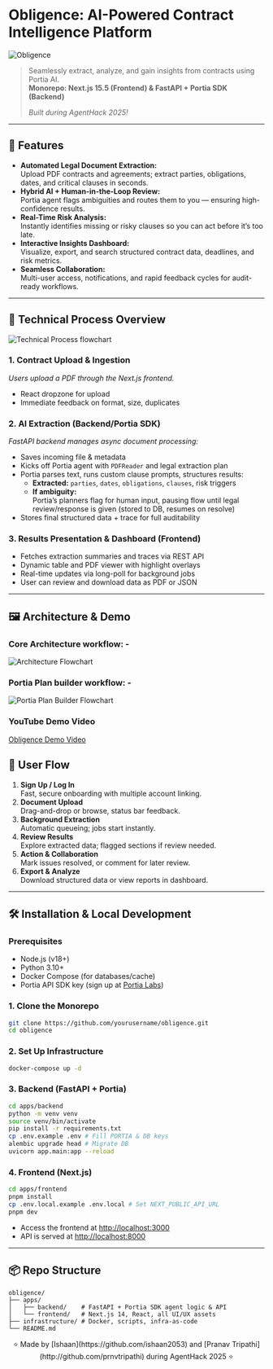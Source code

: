 # Obligence: AI-Powered Contract Intelligence Platform
![Obligence](apps/frontend/public/landing.png)
> Seamlessly extract, analyze, and gain insights from contracts using Portia AI.  
> **Monorepo: Next.js 15.5 (Frontend) & FastAPI + Portia SDK (Backend)**  
>  
> _Built during AgentHack 2025!_

---

## 🚀 Features

- **Automated Legal Document Extraction:**  
  Upload PDF contracts and agreements; extract parties, obligations, dates, and critical clauses in seconds.
- **Hybrid AI + Human-in-the-Loop Review:**  
  Portia agent flags ambiguities and routes them to you — ensuring high-confidence results.
- **Real-Time Risk Analysis:**  
  Instantly identifies missing or risky clauses so you can act before it’s too late.
- **Interactive Insights Dashboard:**  
  Visualize, export, and search structured contract data, deadlines, and risk metrics.
- **Seamless Collaboration:**  
  Multi-user access, notifications, and rapid feedback cycles for audit-ready workflows.

---

## 🧠 Technical Process Overview

![Technical Process flowchart](apps/frontend/public/idea.png)

### 1. Contract Upload & Ingestion

*Users upload a PDF through the Next.js frontend.*
- React dropzone for upload
- Immediate feedback on format, size, duplicates

### 2. AI Extraction (Backend/Portia SDK)

*FastAPI backend manages async document processing:*
- Saves incoming file & metadata
- Kicks off Portia agent with `PDFReader` and legal extraction plan
- Portia parses text, runs custom clause prompts, structures results:
  - **Extracted:** `parties`, `dates`, `obligations`, `clauses`, risk triggers
  - **If ambiguity:**  
    Portia’s planners flag for human input, pausing flow until legal review/response is given (stored to DB, resumes on resolve)
- Stores final structured data + trace for full auditability

### 3. Results Presentation & Dashboard (Frontend)

- Fetches extraction summaries and traces via REST API
- Dynamic table and PDF viewer with highlight overlays
- Real-time updates via long-poll for background jobs
- User can review and download data as PDF or JSON

---

## 🖼️ Architecture & Demo

### Core Architecture workflow: -
![Architecture Flowchart](apps/frontend/public/Flowchart.png)

### Portia Plan builder workflow: -
![Portia Plan Builder Flowchart](apps/frontend/public/portia.png)

### YouTube Demo Video
[Obligence Demo Video](https://youtu.be/j9vwxsSxA6Y)

## 🌟 User Flow

1. **Sign Up / Log In**  
   Fast, secure onboarding with multiple account linking.
2. **Document Upload**  
   Drag-and-drop or browse, status bar feedback.
3. **Background Extraction**  
   Automatic queueing; jobs start instantly.
4. **Review Results**  
   Explore extracted data; flagged sections if review needed.
5. **Action & Collaboration**  
   Mark issues resolved, or comment for later review.
6. **Export & Analyze**  
   Download structured data or view reports in dashboard.

---

## 🛠️ Installation & Local Development

### Prerequisites

- Node.js (v18+)
- Python 3.10+
- Docker Compose (for databases/cache)
- Portia API SDK key (sign up at [Portia Labs](https://portialabs.ai))

### 1. Clone the Monorepo

```bash
git clone https://github.com/yourusername/obligence.git
cd obligence
```

### 2. Set Up Infrastructure

```bash
docker-compose up -d
```

### 3. Backend (FastAPI + Portia)

```bash
cd apps/backend
python -m venv venv
source venv/bin/activate
pip install -r requirements.txt
cp .env.example .env # Fill PORTIA & DB keys
alembic upgrade head # Migrate DB
uvicorn app.main:app --reload
```

### 4. Frontend (Next.js)

```bash
cd apps/frontend
pnpm install
cp .env.local.example .env.local # Set NEXT_PUBLIC_API_URL
pnpm dev
```

- Access the frontend at [http://localhost:3000](http://localhost:3000)
- API is served at [http://localhost:8000](http://localhost:8000)

---

## 📦 Repo Structure

```
obligence/
├── apps/
│   ├── backend/    # FastAPI + Portia SDK agent logic & API
│   └── frontend/   # Next.js 14, React, all UI/UX assets
├── infrastructure/ # Docker, scripts, infra-as-code
└── README.md
```
<div align="center">
⭐ Made by [Ishaan](https://github.com/ishaan2053) and [Pranav Tripathi](http://github.com/prnvtripathi) during AgentHack 2025 ⭐
</div>